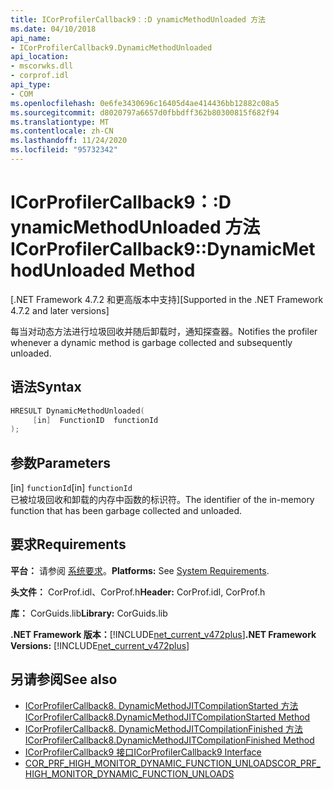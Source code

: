 ```yaml
---
title: ICorProfilerCallback9：:D ynamicMethodUnloaded 方法
ms.date: 04/10/2018
api_name:
- ICorProfilerCallback9.DynamicMethodUnloaded
api_location:
- mscorwks.dll
- corprof.idl
api_type:
- COM
ms.openlocfilehash: 0e6fe3430696c16405d4ae414436bb12882c08a5
ms.sourcegitcommit: d8020797a6657d0fbbdff362b80300815f682f94
ms.translationtype: MT
ms.contentlocale: zh-CN
ms.lasthandoff: 11/24/2020
ms.locfileid: "95732342"
---
```

# <a name="icorprofilercallback9dynamicmethodunloaded-method"></a><span data-ttu-id="4f988-102">ICorProfilerCallback9：:D ynamicMethodUnloaded 方法</span><span class="sxs-lookup"><span data-stu-id="4f988-102">ICorProfilerCallback9::DynamicMethodUnloaded Method</span></span>

<span data-ttu-id="4f988-103">[.NET Framework 4.7.2 和更高版本中支持]</span><span class="sxs-lookup"><span data-stu-id="4f988-103">[Supported in the .NET Framework 4.7.2 and later versions]</span></span>  
  
<span data-ttu-id="4f988-104">每当对动态方法进行垃圾回收并随后卸载时，通知探查器。</span><span class="sxs-lookup"><span data-stu-id="4f988-104">Notifies the profiler whenever a dynamic method is garbage collected and subsequently unloaded.</span></span>  
  
## <a name="syntax"></a><span data-ttu-id="4f988-105">语法</span><span class="sxs-lookup"><span data-stu-id="4f988-105">Syntax</span></span>  
  
```cpp  
HRESULT DynamicMethodUnloaded(  
     [in]  FunctionID  functionId
);  
```  
  
## <a name="parameters"></a><span data-ttu-id="4f988-106">参数</span><span class="sxs-lookup"><span data-stu-id="4f988-106">Parameters</span></span>  

<span data-ttu-id="4f988-107">[in] `functionId`</span><span class="sxs-lookup"><span data-stu-id="4f988-107">[in] `functionId`</span></span>  
<span data-ttu-id="4f988-108">已被垃圾回收和卸载的内存中函数的标识符。</span><span class="sxs-lookup"><span data-stu-id="4f988-108">The identifier of the in-memory function that has been garbage collected and unloaded.</span></span>

## <a name="requirements"></a><span data-ttu-id="4f988-109">要求</span><span class="sxs-lookup"><span data-stu-id="4f988-109">Requirements</span></span>  

 <span data-ttu-id="4f988-110">**平台：** 请参阅 [系统要求](../../get-started/system-requirements.md)。</span><span class="sxs-lookup"><span data-stu-id="4f988-110">**Platforms:** See [System Requirements](../../get-started/system-requirements.md).</span></span>  
  
 <span data-ttu-id="4f988-111">**头文件：** CorProf.idl、CorProf.h</span><span class="sxs-lookup"><span data-stu-id="4f988-111">**Header:** CorProf.idl, CorProf.h</span></span>  
  
 <span data-ttu-id="4f988-112">**库：** CorGuids.lib</span><span class="sxs-lookup"><span data-stu-id="4f988-112">**Library:** CorGuids.lib</span></span>  
  
 <span data-ttu-id="4f988-113">**.NET Framework 版本：**[!INCLUDE[net_current_v472plus](../../../../includes/net-current-v472plus.md)]</span><span class="sxs-lookup"><span data-stu-id="4f988-113">**.NET Framework Versions:** [!INCLUDE[net_current_v472plus](../../../../includes/net-current-v472plus.md)]</span></span>  
  
## <a name="see-also"></a><span data-ttu-id="4f988-114">另请参阅</span><span class="sxs-lookup"><span data-stu-id="4f988-114">See also</span></span>

- [<span data-ttu-id="4f988-115">ICorProfilerCallback8. DynamicMethodJITCompilationStarted 方法</span><span class="sxs-lookup"><span data-stu-id="4f988-115">ICorProfilerCallback8.DynamicMethodJITCompilationStarted Method</span></span>](icorprofilercallback8-dynamicmethodjitcompilationstarted-method.md)
- [<span data-ttu-id="4f988-116">ICorProfilerCallback8. DynamicMethodJITCompilationFinished 方法</span><span class="sxs-lookup"><span data-stu-id="4f988-116">ICorProfilerCallback8.DynamicMethodJITCompilationFinished Method</span></span>](icorprofilercallback8-dynamicmethodjitcompilationfinished-method.md)
- [<span data-ttu-id="4f988-117">ICorProfilerCallback9 接口</span><span class="sxs-lookup"><span data-stu-id="4f988-117">ICorProfilerCallback9 Interface</span></span>](icorprofilercallback9-interface.md)
- [<span data-ttu-id="4f988-118">COR_PRF_HIGH_MONITOR_DYNAMIC_FUNCTION_UNLOADS</span><span class="sxs-lookup"><span data-stu-id="4f988-118">COR_PRF_HIGH_MONITOR_DYNAMIC_FUNCTION_UNLOADS</span></span>](cor-prf-high-monitor-enumeration.md)
